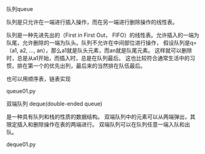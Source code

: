 队列queue

队列是只允许在一端进行插入操作，而在另一端进行删除操作的线性表。

队列是一种先进先出的（First in First Out， FIFO）的线性表。允许插入的一端为队尾，允许删除的一端为队头。队列不允许在中间部位进行操作，
假设队列是q= （a1, a2, ..., an），那么a1就是队头元素，而an就是队尾元素。
这样就可以删除时，总是从a1开始，而插入时，总是在队列最后。
这也比较符合通常生活中的习惯，排在第一个的优先出列，最后来的当然排在队伍最后。

也可以用顺序表，链表实现

queue01.py


双端队列 deque(double-ended queue)

是一种具有队列和栈的性质的数据结构。
双端队列中的元素可以从两端弹出，其限定插入和删除操作在表的两端进行。
双端队列可以在队列任意一端入队和出队。

deque01.py
